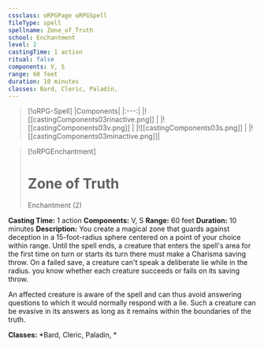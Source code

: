 ```yaml
---
cssclass: oRPGPage oRPGSpell
fileType: spell
spellname: Zone_of_Truth
school: Enchantment
level: 2
castingTime: 1 action
ritual: false
components: V, S
range: 60 feet
duration: 10 minutes
classes: Bard, Cleric, Paladin,
---
```

> [!oRPG-Spell]
> |Components|
> |:---:|
> |![[castingComponents03rinactive.png]] |
> |![[castingComponents03v.png]] |
> |![[castingComponents03s.png]] |
> |![[castingComponents03minactive.png]]|

> [!oRPGEnchantment]
>#  Zone of Truth
> Enchantment  (2)

**Casting Time:** 1 action
**Components:** V, S
**Range:** 60 feet
**Duration:**  10 minutes
**Description:**
You create a magical zone that guards against deception in a 15-foot-radius sphere centered on a point of your choice within range. Until the spell ends, a creature that enters the spell's area for the first time on turn or starts its turn there must make a Charisma saving throw. On a failed save, a creature can't speak a deliberate lie while in the radius. you know whether each creature succeeds or fails on its saving throw.



 An affected creature is aware of the spell and can thus avoid answering questions to which it would normally respond with a lie. Such a creature can be evasive in its answers as long as it remains within the boundaries of the truth.



**Classes:**  *Bard, Cleric, Paladin, *


